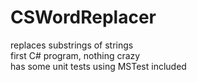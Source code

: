 # CSWordReplacer
replaces substrings of strings\
first C# program, nothing crazy\
has some unit tests using MSTest included
